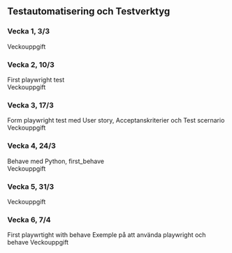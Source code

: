 ## Testautomatisering och Testverktyg

### Vecka 1, 3/3
Veckouppgift  

### Vecka 2, 10/3
First playwright test  
Veckouppgift  

### Vecka 3, 17/3
Form playwright test med User story, Acceptanskriterier och Test scernario  
Veckouppgift  

### Vecka 4, 24/3
Behave med Python, first_behave  
Veckouppgift  

### Vecka 5, 31/3
Veckouppgift  

### Vecka 6, 7/4
First playwrtight with behave
Exemple på att använda playwright och behave
Veckouppgift  
